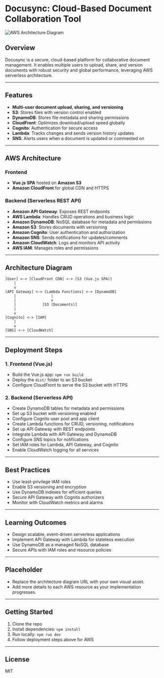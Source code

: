 
# Docusync: Cloud-Based Document Collaboration Tool

![AWS Architecture Diagram](https://user-images.githubusercontent.com/placeholder/aws-architecture.png)

## Overview
Docusync is a secure, cloud-based platform for collaborative document management. It enables multiple users to upload, share, and version documents with robust security and global performance, leveraging AWS serverless architecture.

---

## Features
- **Multi-user document upload, sharing, and versioning**
- **S3**: Stores files with version control enabled
- **DynamoDB**: Stores file metadata and sharing permissions
- **CloudFront**: Optimizes download/upload speed globally
- **Cognito**: Authentication for secure access
- **Lambda**: Tracks changes and sends version history updates
- **SNS**: Alerts users when a document is updated or commented on

---

## AWS Architecture

### Frontend
- **Vue.js SPA** hosted on **Amazon S3**
- **Amazon CloudFront** for global CDN and HTTPS

### Backend (Serverless REST API)
- **Amazon API Gateway**: Exposes REST endpoints
- **AWS Lambda**: Handles CRUD operations and business logic
- **Amazon DynamoDB**: NoSQL database for metadata and permissions
- **Amazon S3**: Stores documents with versioning
- **Amazon Cognito**: User authentication and authorization
- **Amazon SNS**: Sends notifications for updates/comments
- **Amazon CloudWatch**: Logs and monitors API activity
- **AWS IAM**: Manages roles and permissions

---

## Architecture Diagram
```
[User] <-> [CloudFront CDN] <-> [S3 (Vue.js SPA)]
	|
	v
[API Gateway] <-> [Lambda Functions] <-> [DynamoDB]
	|                |
	|                v
	|            [S3 (Documents)]
	|
	v
[Cognito] <-> [IAM]
	|
	v
[SNS] <-> [CloudWatch]
```

---

## Deployment Steps

### 1. Frontend (Vue.js)
- Build the Vue.js app: `npm run build`
- Deploy the `dist/` folder to an S3 bucket
- Configure CloudFront to serve the S3 bucket with HTTPS

### 2. Backend (Serverless API)
- Create DynamoDB tables for metadata and permissions
- Set up S3 bucket with versioning enabled
- Configure Cognito user pool and app client
- Create Lambda functions for CRUD, versioning, notifications
- Set up API Gateway with REST endpoints
- Integrate Lambda with API Gateway and DynamoDB
- Configure SNS topics for notifications
- Set IAM roles for Lambda, API Gateway, and Cognito
- Enable CloudWatch logging for all services

---

## Best Practices
- Use least-privilege IAM roles
- Enable S3 versioning and encryption
- Use DynamoDB indexes for efficient queries
- Secure API Gateway with Cognito authorizers
- Monitor with CloudWatch metrics and alarms

---

## Learning Outcomes
- Design scalable, event-driven serverless applications
- Implement API Gateway with Lambda for stateless execution
- Use DynamoDB as a managed NoSQL database
- Secure APIs with IAM roles and resource policies

---

## Placeholder
- Replace the architecture diagram URL with your own visual asset.
- Add more details to each AWS resource as your implementation progresses.

---

## Getting Started
1. Clone the repo
2. Install dependencies: `npm install`
3. Run locally: `npm run dev`
4. Follow deployment steps above for AWS

---

## License
MIT
